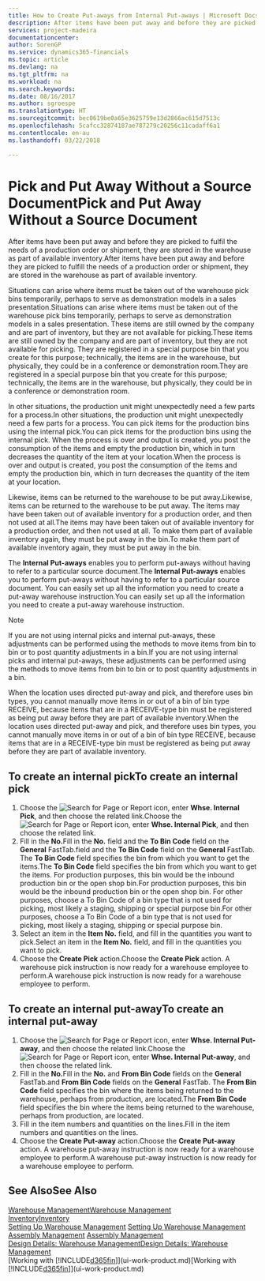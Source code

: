 ```yaml
---
title: How to Create Put-aways from Internal Put-aways | Microsoft Docs
description: After items have been put away and before they are picked to fulfil the needs of a production order or shipment, they are stored in the warehouse as part of available inventory.
services: project-madeira
documentationcenter: 
author: SorenGP
ms.service: dynamics365-financials
ms.topic: article
ms.devlang: na
ms.tgt_pltfrm: na
ms.workload: na
ms.search.keywords: 
ms.date: 08/16/2017
ms.author: sgroespe
ms.translationtype: HT
ms.sourcegitcommit: bec0619be0a65e3625759e13d2866ac615d7513c
ms.openlocfilehash: 5cafcc32874187ae787279c20256c11cadaff6a1
ms.contentlocale: en-au
ms.lasthandoff: 03/22/2018

---
```

# <a name="pick-and-put-away-without-a-source-document"></a><span data-ttu-id="3d4be-103">Pick and Put Away Without a Source Document</span><span class="sxs-lookup"><span data-stu-id="3d4be-103">Pick and Put Away Without a Source Document</span></span>
<span data-ttu-id="3d4be-104">After items have been put away and before they are picked to fulfil the needs of a production order or shipment, they are stored in the warehouse as part of available inventory.</span><span class="sxs-lookup"><span data-stu-id="3d4be-104">After items have been put away and before they are picked to fulfill the needs of a production order or shipment, they are stored in the warehouse as part of available inventory.</span></span>  

<span data-ttu-id="3d4be-105">Situations can arise where items must be taken out of the warehouse pick bins temporarily, perhaps to serve as demonstration models in a sales presentation.</span><span class="sxs-lookup"><span data-stu-id="3d4be-105">Situations can arise where items must be taken out of the warehouse pick bins temporarily, perhaps to serve as demonstration models in a sales presentation.</span></span> <span data-ttu-id="3d4be-106">These items are still owned by the company and are part of inventory, but they are not available for picking.</span><span class="sxs-lookup"><span data-stu-id="3d4be-106">These items are still owned by the company and are part of inventory, but they are not available for picking.</span></span> <span data-ttu-id="3d4be-107">They are registered in a special purpose bin that you create for this purpose; technically, the items are in the warehouse, but physically, they could be in a conference or demonstration room.</span><span class="sxs-lookup"><span data-stu-id="3d4be-107">They are registered in a special purpose bin that you create for this purpose; technically, the items are in the warehouse, but physically, they could be in a conference or demonstration room.</span></span>  

<span data-ttu-id="3d4be-108">In other situations, the production unit might unexpectedly need a few parts for a process.</span><span class="sxs-lookup"><span data-stu-id="3d4be-108">In other situations, the production unit might unexpectedly need a few parts for a process.</span></span> <span data-ttu-id="3d4be-109">You can pick items for the production bins using the internal pick.</span><span class="sxs-lookup"><span data-stu-id="3d4be-109">You can pick items for the production bins using the internal pick.</span></span> <span data-ttu-id="3d4be-110">When the process is over and output is created, you post the consumption of the items and empty the production bin, which in turn decreases the quantity of the item at your location.</span><span class="sxs-lookup"><span data-stu-id="3d4be-110">When the process is over and output is created, you post the consumption of the items and empty the production bin, which in turn decreases the quantity of the item at your location.</span></span>  

<span data-ttu-id="3d4be-111">Likewise, items can be returned to the warehouse to be put away.</span><span class="sxs-lookup"><span data-stu-id="3d4be-111">Likewise, items can be returned to the warehouse to be put away.</span></span> <span data-ttu-id="3d4be-112">The items may have been taken out of available inventory for a production order, and then not used at all.</span><span class="sxs-lookup"><span data-stu-id="3d4be-112">The items may have been taken out of available inventory for a production order, and then not used at all.</span></span> <span data-ttu-id="3d4be-113">To make them part of available inventory again, they must be put away in the bin.</span><span class="sxs-lookup"><span data-stu-id="3d4be-113">To make them part of available inventory again, they must be put away in the bin.</span></span>  

<span data-ttu-id="3d4be-114">The **Internal Put-aways** enables you to perform put-aways without having to refer to a particular source document.</span><span class="sxs-lookup"><span data-stu-id="3d4be-114">The **Internal Put-aways** enables you to perform put-aways without having to refer to a particular source document.</span></span> <span data-ttu-id="3d4be-115">You can easily set up all the information you need to create a put-away warehouse instruction.</span><span class="sxs-lookup"><span data-stu-id="3d4be-115">You can easily set up all the information you need to create a put-away warehouse instruction.</span></span>  

> [!NOTE]  
>  <span data-ttu-id="3d4be-116">If you are not using internal picks and internal put-aways, these adjustments can be performed using the methods to move items from bin to bin or to post quantity adjustments in a bin.</span><span class="sxs-lookup"><span data-stu-id="3d4be-116">If you are not using internal picks and internal put-aways, these adjustments can be performed using the methods to move items from bin to bin or to post quantity adjustments in a bin.</span></span>  
>   
>  <span data-ttu-id="3d4be-117">When the location uses directed put-away and pick, and therefore uses bin types, you cannot manually move items in or out of a bin of bin type RECEIVE, because items that are in a RECEIVE-type bin must be registered as being put away before they are part of available inventory.</span><span class="sxs-lookup"><span data-stu-id="3d4be-117">When the location uses directed put-away and pick, and therefore uses bin types, you cannot manually move items in or out of a bin of bin type RECEIVE, because items that are in a RECEIVE-type bin must be registered as being put away before they are part of available inventory.</span></span>  

## <a name="to-create-an-internal-pick"></a><span data-ttu-id="3d4be-118">To create an internal pick</span><span class="sxs-lookup"><span data-stu-id="3d4be-118">To create an internal pick</span></span>  
1.  <span data-ttu-id="3d4be-119">Choose the ![Search for Page or Report](media/ui-search/search_small.png "Search for Page or Report icon") icon, enter **Whse. Internal Pick**, and then choose the related link.</span><span class="sxs-lookup"><span data-stu-id="3d4be-119">Choose the ![Search for Page or Report](media/ui-search/search_small.png "Search for Page or Report icon") icon, enter **Whse. Internal Pick**, and then choose the related link.</span></span>  
2.  <span data-ttu-id="3d4be-120">Fill in the **No.**</span><span class="sxs-lookup"><span data-stu-id="3d4be-120">Fill in the **No.**</span></span> <span data-ttu-id="3d4be-121">field and the **To Bin Code** field on the **General** FastTab.</span><span class="sxs-lookup"><span data-stu-id="3d4be-121">field and the **To Bin Code** field on the **General** FastTab.</span></span> <span data-ttu-id="3d4be-122">The **To Bin Code** field specifies the bin from which you want to get the items.</span><span class="sxs-lookup"><span data-stu-id="3d4be-122">The **To Bin Code** field specifies the bin from which you want to get the items.</span></span> <span data-ttu-id="3d4be-123">For production purposes, this bin would be the inbound production bin or the open shop bin.</span><span class="sxs-lookup"><span data-stu-id="3d4be-123">For production purposes, this bin would be the inbound production bin or the open shop bin.</span></span> <span data-ttu-id="3d4be-124">For other purposes, choose a To Bin Code of a bin type that is not used for picking, most likely a staging, shipping or special purpose bin.</span><span class="sxs-lookup"><span data-stu-id="3d4be-124">For other purposes, choose a To Bin Code of a bin type that is not used for picking, most likely a staging, shipping or special purpose bin.</span></span>  
3.  <span data-ttu-id="3d4be-125">Select an item in the **Item No.** field, and fill in the quantities you want to pick.</span><span class="sxs-lookup"><span data-stu-id="3d4be-125">Select an item in the **Item No.** field, and fill in the quantities you want to pick.</span></span>  
4. <span data-ttu-id="3d4be-126">Choose the **Create Pick** action.</span><span class="sxs-lookup"><span data-stu-id="3d4be-126">Choose the **Create Pick** action.</span></span> <span data-ttu-id="3d4be-127">A warehouse pick instruction is now ready for a warehouse employee to perform.</span><span class="sxs-lookup"><span data-stu-id="3d4be-127">A warehouse pick instruction is now ready for a warehouse employee to perform.</span></span>  

## <a name="to-create-an-internal-put-away"></a><span data-ttu-id="3d4be-128">To create an internal put-away</span><span class="sxs-lookup"><span data-stu-id="3d4be-128">To create an internal put-away</span></span>  
1.  <span data-ttu-id="3d4be-129">Choose the ![Search for Page or Report](media/ui-search/search_small.png "Search for Page or Report icon") icon, enter **Whse. Internal Put-away**, and then choose the related link.</span><span class="sxs-lookup"><span data-stu-id="3d4be-129">Choose the ![Search for Page or Report](media/ui-search/search_small.png "Search for Page or Report icon") icon, enter **Whse. Internal Put-away**, and then choose the related link.</span></span>  
2.  <span data-ttu-id="3d4be-130">Fill in the **No.**</span><span class="sxs-lookup"><span data-stu-id="3d4be-130">Fill in the **No.**</span></span> <span data-ttu-id="3d4be-131">and **From Bin Code** fields on the **General** FastTab.</span><span class="sxs-lookup"><span data-stu-id="3d4be-131">and **From Bin Code** fields on the **General** FastTab.</span></span> <span data-ttu-id="3d4be-132">The **From Bin Code** field specifies the bin where the items being returned to the warehouse, perhaps from production, are located.</span><span class="sxs-lookup"><span data-stu-id="3d4be-132">The **From Bin Code** field specifies the bin where the items being returned to the warehouse, perhaps from production, are located.</span></span>  
3.  <span data-ttu-id="3d4be-133">Fill in the item numbers and quantities on the lines.</span><span class="sxs-lookup"><span data-stu-id="3d4be-133">Fill in the item numbers and quantities on the lines.</span></span>  
4.  <span data-ttu-id="3d4be-134">Choose the **Create Put-away** action.</span><span class="sxs-lookup"><span data-stu-id="3d4be-134">Choose the **Create Put-away** action.</span></span> <span data-ttu-id="3d4be-135">A warehouse put-away instruction is now ready for a warehouse employee to perform.</span><span class="sxs-lookup"><span data-stu-id="3d4be-135">A warehouse put-away instruction is now ready for a warehouse employee to perform.</span></span>  

## <a name="see-also"></a><span data-ttu-id="3d4be-136">See Also</span><span class="sxs-lookup"><span data-stu-id="3d4be-136">See Also</span></span>  
[<span data-ttu-id="3d4be-137">Warehouse Management</span><span class="sxs-lookup"><span data-stu-id="3d4be-137">Warehouse Management</span></span>](warehouse-manage-warehouse.md)  
[<span data-ttu-id="3d4be-138">Inventory</span><span class="sxs-lookup"><span data-stu-id="3d4be-138">Inventory</span></span>](inventory-manage-inventory.md)  
<span data-ttu-id="3d4be-139">[Setting Up Warehouse Management](warehouse-setup-warehouse.md)   </span><span class="sxs-lookup"><span data-stu-id="3d4be-139">[Setting Up Warehouse Management](warehouse-setup-warehouse.md)   </span></span>  
<span data-ttu-id="3d4be-140">[Assembly Management](assembly-assemble-items.md)  </span><span class="sxs-lookup"><span data-stu-id="3d4be-140">[Assembly Management](assembly-assemble-items.md)  </span></span>  
[<span data-ttu-id="3d4be-141">Design Details: Warehouse Management</span><span class="sxs-lookup"><span data-stu-id="3d4be-141">Design Details: Warehouse Management</span></span>](design-details-warehouse-management.md)  
<span data-ttu-id="3d4be-142">[Working with [!INCLUDE[d365fin](includes/d365fin_md.md)]](ui-work-product.md)</span><span class="sxs-lookup"><span data-stu-id="3d4be-142">[Working with [!INCLUDE[d365fin](includes/d365fin_md.md)]](ui-work-product.md)</span></span>

